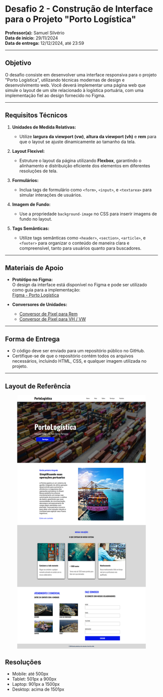 # Desafio 2 - Construção de Interface para o Projeto "Porto Logística"  
**Professor(a):** Samuel Silvério  
**Data de início:** 29/11/2024  
**Data de entrega:** 12/12/2024, até 23:59  

---

## Objetivo  
O desafio consiste em desenvolver uma interface responsiva para o projeto "Porto Logística", utilizando técnicas modernas de design e desenvolvimento web. Você deverá implementar uma página web que simule o layout de um site relacionado à logística portuária, com uma implementação fiel ao design fornecido no Figma.  

---

## Requisitos Técnicos  

1. **Unidades de Medida Relativas:**  
   - Utilize **largura da viewport (vw)**, **altura da viewport (vh)** e **rem** para que o layout se ajuste dinamicamente ao tamanho da tela.  

2. **Layout Flexível:**  
   - Estruture o layout da página utilizando **Flexbox**, garantindo o alinhamento e distribuição eficiente dos elementos em diferentes resoluções de tela.  

3. **Formulários:**  
   - Inclua tags de formulário como `<form>`, `<input>`, e `<textarea>` para simular interações de usuários.  

4. **Imagem de Fundo:**  
   - Use a propriedade `background-image` no CSS para inserir imagens de fundo no layout.  

5. **Tags Semânticas:**  
   - Utilize tags semânticas como `<header>`, `<section>`, `<article>`, e `<footer>` para organizar o conteúdo de maneira clara e compreensível, tanto para usuários quanto para buscadores.  

---

## Materiais de Apoio  

- **Protótipo no Figma:**  
  O design da interface está disponível no Figma e pode ser utilizado como guia para a implementação:  
  [Figma - Porto Logística](https://www.figma.com/design/HiQqNZdfEVGoBaxq1xZ4IK/PortoLogistica?node-id=0-1&node-type=canvas&t=smBCynahXdGvphX6-0)  

- **Conversores de Unidades:**  
  - [Conversor de Pixel para Rem](https://nekocalc.com/px-to-rem-converter?authuser=0)  
  - [Conversor de Pixel para VH / VW](https://khaledkzy.github.io/pixel-vh-vw-converter/?authuser=0)  

---

## Forma de Entrega  

- O código deve ser enviado para um repositório público no GitHub.  
- Certifique-se de que o repositório contém todos os arquivos necessários, incluindo HTML, CSS, e qualquer imagem utilizada no projeto.  

---

## Layout de Referência  

<figure>  
    <img src="./imagens/layout.png" alt="Layout do site Porto Logística">  
</figure> 

## Resoluções

- Mobile: até 500px
- Tablet: 501px a 900px
- Laptop: 901px a 1500px
- Desktop: acima de 1501px